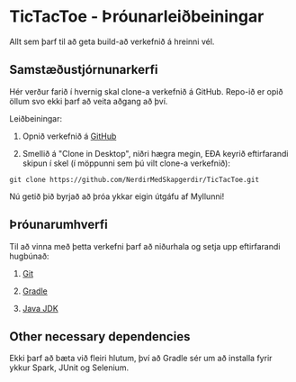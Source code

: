 # TicTacToe - Þróunarleiðbeiningar

Allt sem þarf til að geta build-að verkefnið á hreinni vél.

## Samstæðustjórnunarkerfi

Hér verður farið í hvernig skal clone-a verkefnið á GitHub. Repo-ið er opið öllum svo ekki þarf að veita aðgang að því.

Leiðbeiningar:

1. Opnið verkefnið á [GitHub](https://github.com/NerdirMedSkapgerdir/TicTacToe)

2. Smellið á "Clone in Desktop", niðri hægra megin, EÐA keyrið eftirfarandi skipun í skel (í möppunni sem þú vilt clone-a verkefnið):

`git clone https://github.com/NerdirMedSkapgerdir/TicTacToe.git`

Nú getið þið byrjað að þróa ykkar eigin útgáfu af Myllunni!

## Þróunarumhverfi

Til að vinna með þetta verkefni þarf að niðurhala og setja upp eftirfarandi hugbúnað:

1. [Git](https://help.github.com/articles/set-up-git/)

2. [Gradle](http://www.gradle.org/installation)

3. [Java JDK](http://docs.oracle.com/javase/7/docs/webnotes/install/)

## Other necessary dependencies

Ekki þarf að bæta við fleiri hlutum, því að Gradle sér um að installa fyrir ykkur Spark, JUnit og Selenium.
